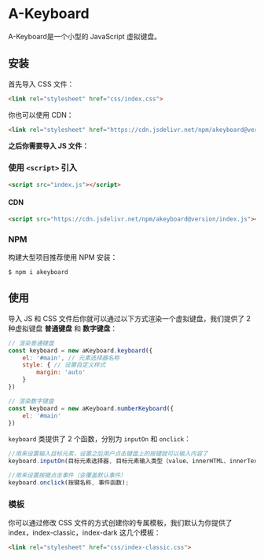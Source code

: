# A-Keyboard
A-Keyboard是一个小型的 JavaScript 虚拟键盘。

## 安装
首先导入 CSS 文件：
```html
<link rel="stylesheet" href="css/index.css">
```

你也可以使用 CDN：
```html
<link rel="stylesheet" href="https://cdn.jsdelivr.net/npm/akeyboard@version/css/index.css">
```

**之后你需要导入 JS 文件：**

### 使用 `<script>` 引入
```html
<script src="index.js"></script>
```

#### CDN
```html
<script src="https://cdn.jsdelivr.net/npm/akeyboard@version/index.js"></script>
```

### NPM
构建大型项目推荐使用 NPM 安装：
```shell
$ npm i akeyboard
```

## 使用
导入 JS 和 CSS 文件后你就可以通过以下方式渲染一个虚拟键盘，我们提供了 2 种虚拟键盘 **普通键盘** 和 **数字键盘**：
```javascript
// 渲染普通键盘
const keyboard = new aKeyboard.keyboard({
    el: '#main', // 元素选择器名称
    style: { // 设置自定义样式
        margin: 'auto'
    }
})

// 渲染数字键盘
const keyboard = new aKeyboard.numberKeyboard({
    el: '#main'
})
```

`keyboard` 类提供了 2 个函数，分别为 `inputOn` 和 `onclick`：
```javascript
//用来设置输入目标元素，设置之后用户点击键盘上的按键就可以输入内容了
keyboard.inputOn(目标元素选择器, 目标元素输入类型（value、innerHTML、innerText）);

//用来设置按键点击事件（会覆盖默认事件）
keyboard.onclick(按键名称, 事件函数);
```

### 模板
你可以通过修改 CSS 文件的方式创建你的专属模板，我们默认为你提供了 index，index-classic，index-dark 这几个模板：
```html
<link rel="stylesheet" href="css/index-classic.css">
```
